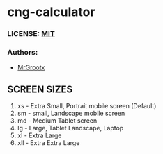 # cng-calculator

### LICENSE: [MIT](/LICENSE)

### Authors:

- [MrGrootx](https://www.instagram.com/grootdev/)

## SCREEN SIZES

1. xs - Extra Small, Portrait mobile screen (Default)
2. sm - small, Landscape mobile screen
3. md - Medium Tablet screen
4. lg - Large, Tablet Landscape, Laptop
5. xl - Extra Large
6. xll - Extra Extra Large
